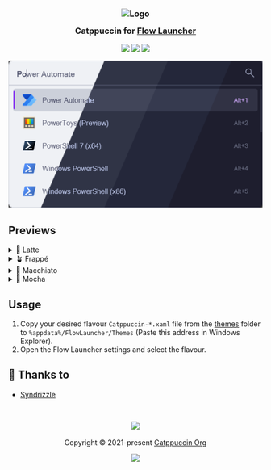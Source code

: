 <h3 align="center">
	<img src="https://raw.githubusercontent.com/catppuccin/catppuccin/main/assets/logos/exports/1544x1544_circle.png" width="100" alt="Logo"/><br/>
	<img src="https://raw.githubusercontent.com/catppuccin/catppuccin/main/assets/misc/transparent.png" height="30" width="0px"/>
	Catppuccin for <a href="https://flowlauncher.com">Flow Launcher</a>
	<img src="https://raw.githubusercontent.com/catppuccin/catppuccin/main/assets/misc/transparent.png" height="30" width="0px"/>
</h3>

<p align="center">
	<a href="https://github.com/catppuccin/flow-launcher/stargazers"><img src="https://img.shields.io/github/stars/catppuccin/flow-launcher?colorA=363a4f&colorB=b7bdf8&style=for-the-badge"></a>
	<a href="https://github.com/catppuccin/flow-launcher/issues"><img src="https://img.shields.io/github/issues/catppuccin/flow-launcher?colorA=363a4f&colorB=f5a97f&style=for-the-badge"></a>
	<a href="https://github.com/catppuccin/flow-launcher/contributors"><img src="https://img.shields.io/github/contributors/catppuccin/flow-launcher?colorA=363a4f&colorB=a6da95&style=for-the-badge"></a>
</p>

<p align="center">
	<img src="assets/preview.webp"/>
</p>

## Previews

<details>
<summary>🌻 Latte</summary>
<img src="assets/latte.webp"/>
</details>
<details>
<summary>🪴 Frappé</summary>
<img src="assets/frappe.webp"/>
</details>
<details>
<summary>🌺 Macchiato</summary>
<img src="assets/macchiato.webp"/>
</details>
<details>
<summary>🌿 Mocha</summary>
<img src="assets/mocha.webp"/>
</details>

## Usage

1. Copy your desired flavour `Catppuccin-*.xaml` file from the [themes](./themes) folder to `%appdata%/FlowLauncher/Themes` (Paste this address in Windows Explorer).
2. Open the Flow Launcher settings and select the flavour.

## 💝 Thanks to

- [Syndrizzle](https://github.com/syndrizzle)

&nbsp;

<p align="center">
	<img src="https://raw.githubusercontent.com/catppuccin/catppuccin/main/assets/footers/gray0_ctp_on_line.svg?sanitize=true" />
</p>

<p align="center">
	Copyright &copy; 2021-present <a href="https://github.com/catppuccin" target="_blank">Catppuccin Org</a>
</p>

<p align="center">
	<a href="https://github.com/catppuccin/catppuccin/blob/main/LICENSE"><img src="https://img.shields.io/static/v1.svg?style=for-the-badge&label=License&message=MIT&logoColor=d9e0ee&colorA=363a4f&colorB=b7bdf8"/></a>
</p>
